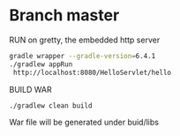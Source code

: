 # Branch master
RUN on gretty, the embedded http server
```bash 
gradle wrapper --gradle-version=6.4.1
./gradlew appRun
 http://localhost:8080/HelloServlet/hello
```
BUILD WAR
```bash 
./gradlew clean build
```
War file will be generated under buid/libs